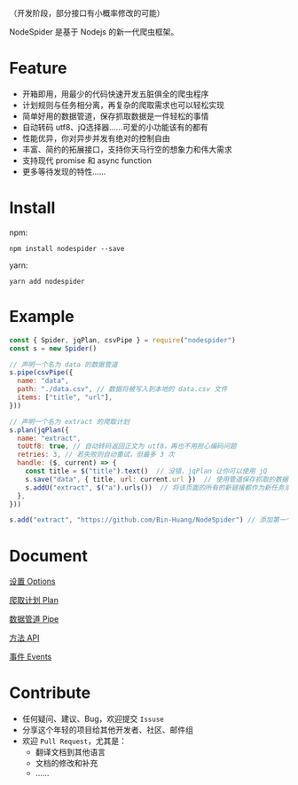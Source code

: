 （开发阶段，部分接口有小概率修改的可能）

NodeSpider 是基于 Nodejs 的新一代爬虫框架。

# Feature

- 开箱即用，用最少的代码快速开发五脏俱全的爬虫程序
- 计划规则与任务相分离，再复杂的爬取需求也可以轻松实现
- 简单好用的数据管道，保存抓取数据是一件轻松的事情
- 自动转码 utf8、jQ选择器……可爱的小功能该有的都有
- 性能优异，你对异步并发有绝对的控制自由
- 丰富、简约的拓展接口，支持你天马行空的想象力和伟大需求
- 支持现代 promise 和 async function
- 更多等待发现的特性……

# Install

npm:

```
npm install nodespider --save
```

yarn:

```
yarn add nodespider
```

# Example

```javascript
const { Spider, jqPlan, csvPipe } = require("nodespider")
const s = new Spider()

// 声明一个名为 data 的数据管道
s.pipe(csvPipe({
  name: "data",
  path: "./data.csv", // 数据将被写入到本地的 data.csv 文件
  items: ["title", "url"],
}))

// 声明一个名为 extract 的爬取计划
s.plan(jqPlan({
  name: "extract",
  toUtf8: true, // 自动转码返回正文为 utf8，再也不用担心编码问题
  retries: 3, // 若失败则自动重试，但最多 3 次
  handle: ($, current) => {
    const title = $("title").text()  // 没错，jqPlan 让你可以使用 jQ
    s.save("data", { title, url: current.url })  // 使用管道保存抓取的数据
    s.addU("extract", $("a").urls())  // 将该页面的所有的新链接都作为新任务添加
  },
}))

s.add("extract", "https://github.com/Bin-Huang/NodeSpider") // 添加第一个任务
```

# Document

[设置 Options](./doc/cn/option.md)

[爬取计划 Plan](./doc/cn/plans.md)

[数据管道 Pipe](./doc/cn/pipes.md)

[方法 API](./doc/cn/method.md)

[事件 Events](./doc/cn/event.md)

# Contribute

- 任何疑问、建议、Bug，欢迎提交 `Issuse`
- 分享这个年轻的项目给其他开发者、社区、邮件组
- 欢迎 `Pull Request`，尤其是：
  - 翻译文档到其他语言
  - 文档的修改和补充
  - ……